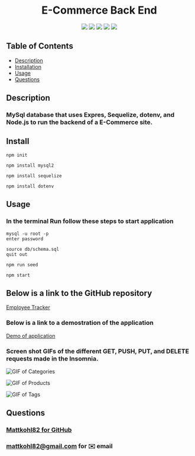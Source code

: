 <h1 align="center">E-Commerce Back End</h1>

<p align="center">
<img src="https://img.shields.io/badge/Javascript-brightgreen"/>
<img src="https://img.shields.io/badge/Mysql-red"/>
<img src="https://img.shields.io/badge/Node.js-success"/>
<img src="https://img.shields.io/badge/Sequelize-blue"/>  
<img src="https://img.shields.io/badge/Insomnia-orange"/>
</p>

## Table of Contents
- [Description](#description)
- [Installation](#install)
- [Usage](#usage)
- [Questions](#questions)

## Description
### MySql database that uses Expres, Sequelize, dotenv, and Node.js to run the backend of a E-Commerce site.

## Install
```
npm init

npm install mysql2

npm install sequelize

npm install dotenv

```
## Usage
### In the terminal Run follow these steps to start application
```
mysql -u root -p
enter password  

source db/schema.sql  
quit out  

npm run seed  

npm start
``` 
  
## Below is a link to the GitHub repository   
[Employee Tracker](https://github.com/mattkohl82/E-commerce-Back-End)    

### Below is a link to a demostration of the application 
[Demo of application](https://youtu.be/khJC6AbcnTo) 
  

### Screen shot GIFs of the different GET, PUSH, PUT, and DELETE requests made in the Insomnia.

![GIF of Categories](https://media.giphy.com/media/hW9gNZAn724SDWYZbH/giphy.gif)  

![GIF of Products](https://media.giphy.com/media/L13AxbnGxbDZhIZPkS/giphy.gif) 

![GIF of Tags](https://media.giphy.com/media/JtNfA55abhZu6CLoBh/giphy.gif)     

## Questions
### [Mattkohl82 for GitHub](https://github.com/Mattkohl82)  
### mattkohl82@gmail.com for ✉️ email 